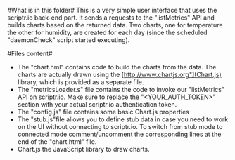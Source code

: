 #What is in this folder#
This is a very simple user interface that uses the scriptr.io back-end part. It sends a requests to the "listMetrics" API
and builds charts based on the returned data. Two charts, one for temperature the other for humidity, are created for
each day (since the scheduled "daemonCheck" script started executing). 

#Files content#

- The "chart.hml" contains code to build the charts from the data. The charts are actually drawn using the [http://www.chartjs.org"](Chart.js) library, which is provided as a separate file.</li>
- The "metricsLoader.s" file contains the code to invoke our "listMetrics" API on scriptr.io. Make sure to replace the "<YOUR_AUTH_TOKEN>" section with your actual scriptr.io authentication token.</li>
- The "config.js" file contains some basic Chart.js properties</li>
- The "stub.js"file allows you to define stub data in case you need to work on the UI without connecting to scriptr.io. 
To switch from stub mode to connected mode comment/uncomment the corresponding lines at the end of the "chart.html" file.
- Chart.js the JavaScript library to draw charts.
